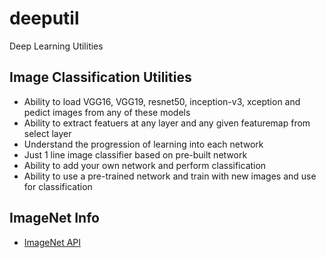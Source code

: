 # deeputil
Deep Learning Utilities

## Image Classification Utilities

 - Ability to load VGG16, VGG19, resnet50, inception-v3, xception and pedict images from any of these models
 - Ability to extract featuers at any layer and any given featuremap from select layer
 - Understand the progression of learning into each network
 - Just 1 line image classifier based on pre-built network
 - Ability to add your own network and perform classification
 - Ability to use a pre-trained network and train with new images and use for classification

## ImageNet Info
 - [ImageNet API](https://github.com/Avkash/deeputil/blob/master/doc/models/imagenet_info.md)
